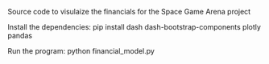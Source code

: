 Source code to visulaize the financials for the Space Game Arena project

Install the dependencies:
pip install dash dash-bootstrap-components plotly pandas

Run the program:
 python financial_model.py
